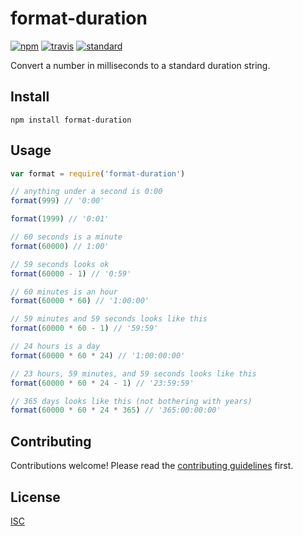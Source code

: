# format-duration

[![npm][npm-image]][npm-url]
[![travis][travis-image]][travis-url]
[![standard][standard-image]][standard-url]

[npm-image]: https://img.shields.io/npm/v/format-duration.svg?style=flat-square
[npm-url]: https://www.npmjs.com/package/format-duration
[travis-image]: https://img.shields.io/travis/ungoldman/format-duration.svg?style=flat-square
[travis-url]: https://travis-ci.org/ungoldman/format-duration
[standard-image]: https://img.shields.io/badge/code%20style-standard-brightgreen.svg?style=flat-square
[standard-url]: http://npm.im/standard

Convert a number in milliseconds to a standard duration string.

## Install

```
npm install format-duration
```

## Usage

```js
var format = require('format-duration')

// anything under a second is 0:00
format(999) // '0:00'

format(1999) // '0:01'

// 60 seconds is a minute
format(60000) // 1:00'

// 59 seconds looks ok
format(60000 - 1) // '0:59'

// 60 minutes is an hour
format(60000 * 60) // '1:00:00'

// 59 minutes and 59 seconds looks like this
format(60000 * 60 - 1) // '59:59'

// 24 hours is a day
format(60000 * 60 * 24) // '1:00:00:00'

// 23 hours, 59 minutes, and 59 seconds looks like this
format(60000 * 60 * 24 - 1) // '23:59:59'

// 365 days looks like this (not bothering with years)
format(60000 * 60 * 24 * 365) // '365:00:00:00'
```

## Contributing

Contributions welcome! Please read the [contributing guidelines](CONTRIBUTING.md) first.

## License

[ISC](LICENSE.md)
